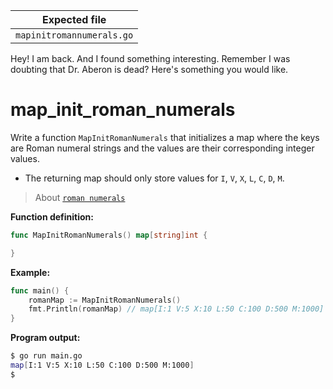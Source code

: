 | Expected file             |
| ------------------------- |
| `mapinitromannumerals.go` |

<p data-story-username="di0n">Hey! I am back. And I found something interesting. Remember I was doubting that Dr. Aberon is dead? Here's something you would like.</p>

# map_init_roman_numerals

Write a function `MapInitRomanNumerals` that initializes a map where the keys are Roman numeral strings and the values are their corresponding integer values.

- The returning map should only store values ​​for `I`, `V`, `X`, `L`, `C`, `D`, `M`.

> About [`roman numerals`](https://en.wikipedia.org/wiki/Roman_numerals)

**Function definition:**

```go
func MapInitRomanNumerals() map[string]int {

}
```

**Example:**

```go
func main() {
    romanMap := MapInitRomanNumerals()
    fmt.Println(romanMap) // map[I:1 V:5 X:10 L:50 C:100 D:500 M:1000]
}
```

**Program output:**

```sh
$ go run main.go
map[I:1 V:5 X:10 L:50 C:100 D:500 M:1000]
$
```
